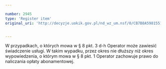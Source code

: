```yaml
---

number: 2945
type: 'Register item'
original_uri: 'http://decyzje.uokik.gov.pl/nd_wz_um.nsf/0/CB7B8A5981551D95C12579CA00364137?OpenDocument'


---
```


W przypadkach, o których mowa w § 8 pkt. 3 d-h Operator może zawiesić świadczenie usługi. W takim wypadku, przez okres nie dłuższy niż okres wypowiedzenia, o którym mowa w § 8 pkt. 1 Operator zachowuje prawo do naliczania opłaty abonamentowej.
